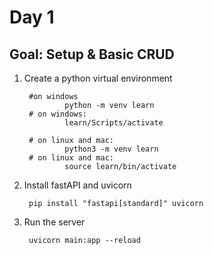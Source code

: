 # Day 1
## Goal: Setup & Basic CRUD

1) Create a python virtual environment

        #on windows
                python -m venv learn
        # on windows:
                learn/Scripts/activate

        # on linux and mac:
                python3 -m venv learn
        # on linux and mac:
                source learn/bin/activate

2) Install fastAPI and uvicorn

        pip install "fastapi[standard]" uvicorn

3) Run the server

        uvicorn main:app --reload